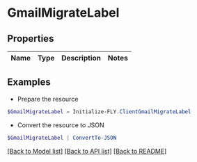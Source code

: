 # GmailMigrateLabel
## Properties

Name | Type | Description | Notes
------------ | ------------- | ------------- | -------------

## Examples

- Prepare the resource
```powershell
$GmailMigrateLabel = Initialize-FLY.ClientGmailMigrateLabel 
```

- Convert the resource to JSON
```powershell
$GmailMigrateLabel | ConvertTo-JSON
```

[[Back to Model list]](../README.md#documentation-for-models) [[Back to API list]](../README.md#documentation-for-api-endpoints) [[Back to README]](../README.md)

